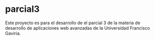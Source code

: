 # parcial3
Este proyecto es para el desarrollo de el parcial 3 de la materia de desarrollo de aplicaciones web avanzadas de la Universidad Francisco Gaviria.
